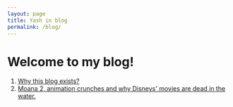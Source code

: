 ```yaml
---
layout: page
title: Yash in blog
permalink: /blog/
---
```

# Welcome to my blog!

  1.  [Why this blog exists?](/blog/post-0)
  2.  [Moana 2, animation crunches and why Disneys' movies are dead in the water.](/blog%20files/posts/post-1.md)